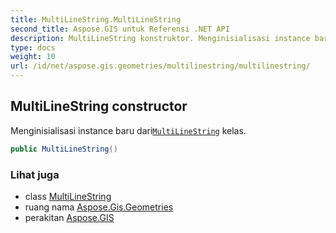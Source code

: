 ```yaml
---
title: MultiLineString.MultiLineString
second_title: Aspose.GIS untuk Referensi .NET API
description: MultiLineString konstruktor. Menginisialisasi instance baru dariMultiLineString kelas.
type: docs
weight: 10
url: /id/net/aspose.gis.geometries/multilinestring/multilinestring/
---
```

## MultiLineString constructor

Menginisialisasi instance baru dari[`MultiLineString`](../) kelas.

```csharp
public MultiLineString()
```

### Lihat juga

* class [MultiLineString](../)
* ruang nama [Aspose.Gis.Geometries](../../multilinestring/)
* perakitan [Aspose.GIS](../../../)


